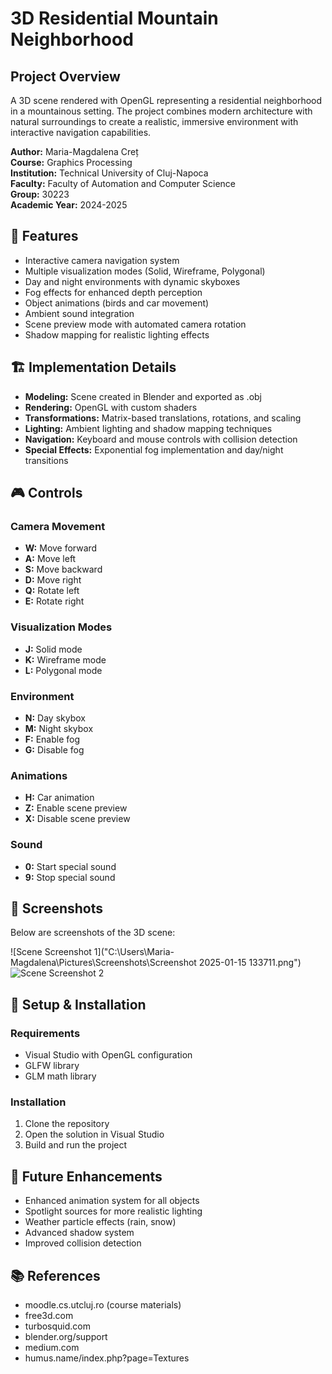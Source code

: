 # 3D Residential Mountain Neighborhood

## Project Overview
A 3D scene rendered with OpenGL representing a residential neighborhood in a mountainous setting. The project combines modern architecture with natural surroundings to create a realistic, immersive environment with interactive navigation capabilities.

**Author:** Maria-Magdalena Creț  
**Course:** Graphics Processing  
**Institution:** Technical University of Cluj-Napoca  
**Faculty:** Faculty of Automation and Computer Science  
**Group:** 30223  
**Academic Year:** 2024-2025

## 🌄 Features
* Interactive camera navigation system
* Multiple visualization modes (Solid, Wireframe, Polygonal)
* Day and night environments with dynamic skyboxes
* Fog effects for enhanced depth perception
* Object animations (birds and car movement)
* Ambient sound integration
* Scene preview mode with automated camera rotation
* Shadow mapping for realistic lighting effects

## 🏗️ Implementation Details
* **Modeling:** Scene created in Blender and exported as .obj
* **Rendering:** OpenGL with custom shaders
* **Transformations:** Matrix-based translations, rotations, and scaling
* **Lighting:** Ambient lighting and shadow mapping techniques
* **Navigation:** Keyboard and mouse controls with collision detection
* **Special Effects:** Exponential fog implementation and day/night transitions

## 🎮 Controls

### Camera Movement
* **W:** Move forward
* **A:** Move left
* **S:** Move backward
* **D:** Move right
* **Q:** Rotate left
* **E:** Rotate right

### Visualization Modes
* **J:** Solid mode
* **K:** Wireframe mode
* **L:** Polygonal mode

### Environment
* **N:** Day skybox
* **M:** Night skybox
* **F:** Enable fog
* **G:** Disable fog

### Animations
* **H:** Car animation
* **Z:** Enable scene preview
* **X:** Disable scene preview

### Sound
* **0:** Start special sound
* **9:** Stop special sound

## 📸 Screenshots
Below are screenshots of the 3D scene:

![Scene Screenshot 1]("C:\Users\Maria-Magdalena\Pictures\Screenshots\Screenshot 2025-01-15 133711.png")
![Scene Screenshot 2](path/to/screenshot2.png)

## 🔧 Setup & Installation

### Requirements
* Visual Studio with OpenGL configuration
* GLFW library
* GLM math library

### Installation
1. Clone the repository
2. Open the solution in Visual Studio
3. Build and run the project

## 🚀 Future Enhancements
* Enhanced animation system for all objects
* Spotlight sources for more realistic lighting
* Weather particle effects (rain, snow)
* Advanced shadow system
* Improved collision detection

## 📚 References
* moodle.cs.utcluj.ro (course materials)
* free3d.com
* turbosquid.com
* blender.org/support
* medium.com
* humus.name/index.php?page=Textures
